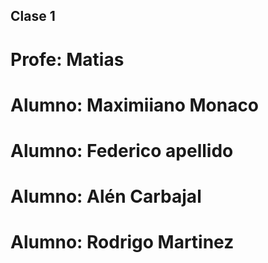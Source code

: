 ## Clase 1

# Profe: Matias

# Alumno: Maximiiano Monaco
# Alumno: Federico apellido
# Alumno: Alén Carbajal
# Alumno: Rodrigo Martinez


